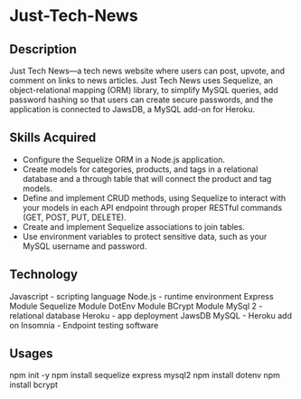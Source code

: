 # Just-Tech-News

## Description
Just Tech News—a tech news website where users can post, upvote, and comment on links to news articles. Just Tech News uses Sequelize, an object-relational mapping (ORM) library, to simplify MySQL queries, add password hashing so that users can create secure passwords, and the application is connected to JawsDB, a MySQL add-on for Heroku.

## Skills Acquired
- Configure the Sequelize ORM in a Node.js application.
- Create models for categories, products, and tags in a relational database and a through table that will connect the product and tag models.
- Define and implement CRUD methods, using Sequelize to interact with your models in each API endpoint through proper RESTful commands (GET, POST, PUT, DELETE).
- Create and implement Sequelize associations to join tables.
- Use environment variables to protect sensitive data, such as your MySQL username and password.

## Technology
Javascript - scripting language
Node.js - runtime environment
    Express Module
    Sequelize Module
    DotEnv Module
    BCrypt Module
MySql 2 - relational database
Heroku - app deployment
  JawsDB MySQL - Heroku add on
Insomnia - Endpoint testing software


## Usages
npm init -y
npm install sequelize express mysql2
npm install dotenv
npm install bcrypt
